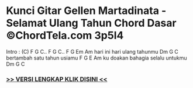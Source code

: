 
 # Kunci Gitar Gellen Martadinata - Selamat Ulang Tahun Chord Dasar ©ChordTela.com 3p5l4


Intro : (C) F G C.. F G C.. F G Em Am hari ini hari ulang tahunmu Dm G C bertambah satu tahun usiamu F G E Am ku doakan bahagia selalu untukmu Dm G C

###  <a href="https://shortlighzx.web.app?sq=Kunci Gitar Gellen Martadinata - Selamat Ulang Tahun Chord Dasar ©ChordTela.com"> >> VERSI LENGKAP KLIK DISINI << </a>
